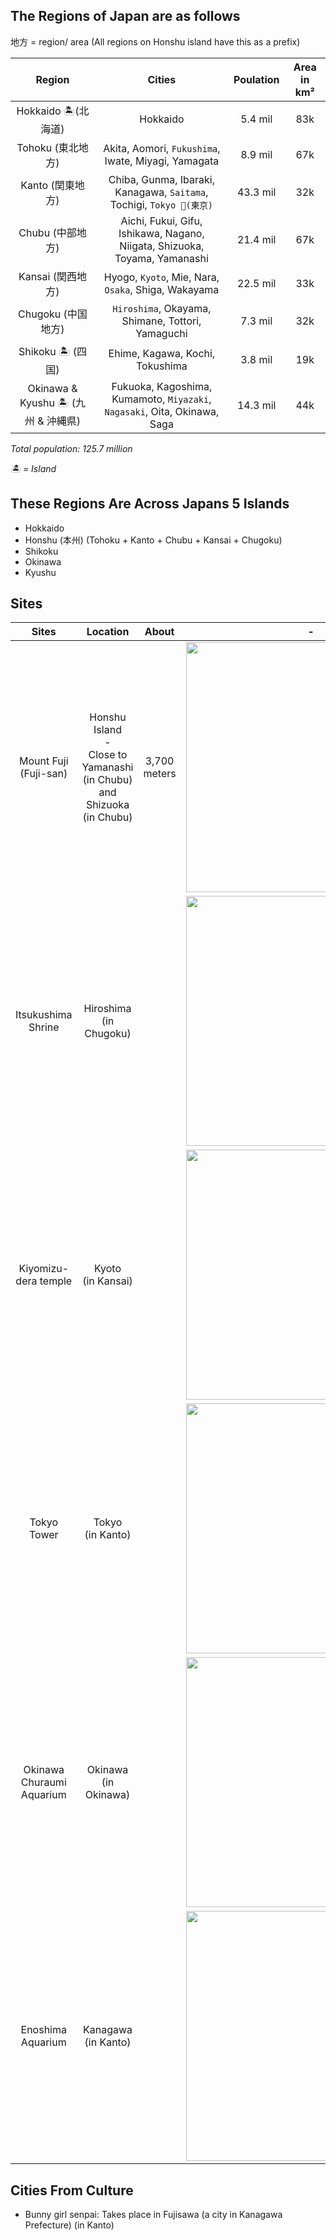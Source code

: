 

## The Regions of Japan are as follows
地方 = region/ area (All regions on Honshu island have this as a prefix)

|Region|Cities|Poulation|Area in km²
|:-:|:-:|:-:|:-:
|Hokkaido 🏝(北海道)|Hokkaido|5.4 mil|83k
|Tohoku (東北地方)|Akita, Aomori, ```Fukushima```, Iwate, Miyagi, Yamagata|8.9 mil|67k
|Kanto (関東地方)|Chiba, Gunma, Ibaraki, Kanagawa, ```Saitama```, Tochigi, ```Tokyo 🎌(東京)```|43.3 mil|32k
|Chubu (中部地方)|Aichi, Fukui, Gifu, Ishikawa, Nagano, Niigata, Shizuoka, Toyama, Yamanashi|21.4 mil|67k
|Kansai (関西地方)|Hyogo, ```Kyoto```, Mie, Nara, ```Osaka```, Shiga, Wakayama|22.5 mil|33k
|Chugoku (中国地方)|```Hiroshima```, Okayama, Shimane, Tottori, Yamaguchi|7.3 mil|32k
|Shikoku 🏝 (四国)|Ehime, Kagawa, Kochi, Tokushima|3.8 mil|19k
|Okinawa & Kyushu 🏝 (九州 & 沖縄県)|Fukuoka, Kagoshima, Kumamoto, ```Miyazaki```, ```Nagasaki```, Oita, Okinawa, Saga|14.3 mil|44k

_Total population: 125.7 million_

_🏝 = Island_

## These Regions Are Across Japans 5 Islands
- Hokkaido
- Honshu (本州) (Tohoku + Kanto + Chubu + Kansai + Chugoku)
- Shikoku
- Okinawa
- Kyushu

## Sites
|Sites|Location|About|-
|:-:|:-:|:-:|:-:
|Mount Fuji (Fuji-san)|Honshu Island<br>-<br>Close to Yamanashi<br>(in Chubu)<br>and Shizuoka<br>(in Chubu)|3,700 meters|<img src="https://user-images.githubusercontent.com/85735034/210186066-e83a97fd-3ee4-4176-82ac-76b02d396834.png" width="400">
|Itsukushima Shrine|Hiroshima<br>(in Chugoku)||<img src="https://user-images.githubusercontent.com/85735034/210186122-43847252-33e7-4c2b-95de-8bfd528a6150.png" width="400">
|Kiyomizu-dera temple|Kyoto<br>(in Kansai)||<img src="https://user-images.githubusercontent.com/85735034/210186260-19978f81-4e49-4946-9d47-8f938cd225b5.png" width="400">
|Tokyo Tower|Tokyo<br>(in Kanto)||<img src="https://user-images.githubusercontent.com/85735034/210186704-7f75a821-c6c1-422d-95a7-891407577bd1.png" width="400">
|Okinawa Churaumi Aquarium|Okinawa<br>(in Okinawa)||<img src="https://user-images.githubusercontent.com/85735034/210186342-338a36ab-6451-46b5-86d0-f7a0b416ead0.png" width="400">
|Enoshima Aquarium|Kanagawa<br>(in Kanto)||<img src="https://user-images.githubusercontent.com/85735034/210186557-3ae7d5b3-d250-4785-bcc7-98e50d0e9334.png" width="400">


## Cities From Culture
- Bunny girl senpai: Takes place in Fujisawa (a city in Kanagawa Prefecture) (in Kanto)








